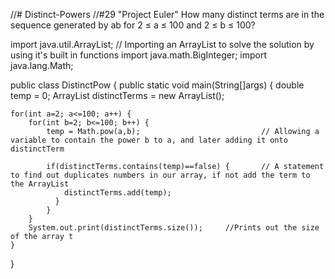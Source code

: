 //# Distinct-Powers
//#29 "Project Euler" How many distinct terms are in the sequence generated by ab for 2 ≤ a ≤ 100 and 2 ≤ b ≤ 100? 

import java.util.ArrayList;                     // Importing an ArrayList to solve the solution by using it's built in functions
import java.math.BigInteger;
import java.lang.Math;

public class DistinctPow {
public static void main(String[]args) {
	double temp = 0;
	ArrayList<Double> distinctTerms = new ArrayList<Double>();

	for(int a=2; a<=100; a++) {
		for(int b=2; b<=100; b++) {
			temp = Math.pow(a,b);                           // Allowing a variable to contain the power b to a, and later adding it onto distinctTerm

			if(distinctTerms.contains(temp)==false) {       // A statement to find out duplicates numbers in our array, if not add the term to the ArrayList
				distinctTerms.add(temp);
			  }
			}
		}
		System.out.print(distinctTerms.size());     //Prints out the size of the array t
    }
}
